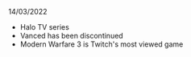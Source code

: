 14/03/2022

- Halo TV series
- Vanced has been discontinued
- Modern Warfare 3 is Twitch's most viewed game